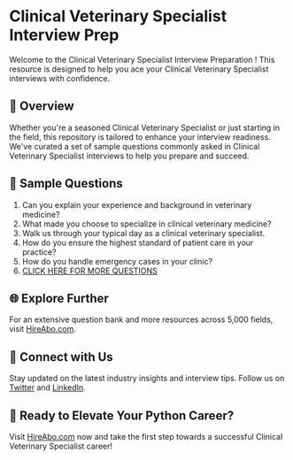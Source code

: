 # Clinical Veterinary Specialist Interview Prep

Welcome to the Clinical Veterinary Specialist Interview Preparation ! This resource is designed to help you ace your Clinical Veterinary Specialist interviews with confidence.

## 🚀 Overview

Whether you're a seasoned Clinical Veterinary Specialist or just starting in the field, this repository is tailored to enhance your interview readiness. We've curated a set of sample questions commonly asked in Clinical Veterinary Specialist interviews to help you prepare and succeed.

## 📝 Sample Questions

1. Can you explain your experience and background in veterinary medicine?
2. What made you choose to specialize in clinical veterinary medicine?
3. Walk us through your typical day as a clinical veterinary specialist.
4. How do you ensure the highest standard of patient care in your practice?
5. How do you handle emergency cases in your clinic?
6. [CLICK HERE FOR MORE QUESTIONS](https://hireabo.com/job/24_0_13/Clinical%20Veterinary%20Specialist)

## 🌐 Explore Further

For an extensive question bank and more resources across 5,000 fields, visit [HireAbo.com](https://www.hireabo.com).

## 📱 Connect with Us

Stay updated on the latest industry insights and interview tips. Follow us on [Twitter](https://twitter.com/hireabo) and [LinkedIn](https://www.linkedin.com/in/hire-abo-3609972a8/).

## 🚀 Ready to Elevate Your Python Career?

Visit [HireAbo.com](https://www.hireabo.com) now and take the first step towards a successful Clinical Veterinary Specialist career!